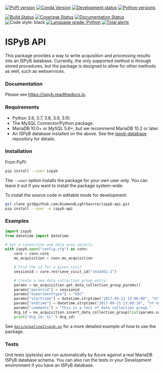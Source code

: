 [![PyPI version](https://img.shields.io/pypi/v/ispyb.svg)](https://pypi.python.org/pypi/ispyb)
[![Conda Version](https://img.shields.io/conda/vn/conda-forge/ispyb.svg)](https://anaconda.org/conda-forge/ispyb)
[![Development status](https://img.shields.io/pypi/status/ispyb.svg)](https://pypi.python.org/pypi/ispyb)
[![Python versions](https://img.shields.io/pypi/pyversions/ispyb.svg)](https://pypi.python.org/pypi/ispyb)

[![Build Status](https://dev.azure.com/DLS-tooling/ispyb/_apis/build/status/DiamondLightSource.ispyb-api?branchName=master)](https://dev.azure.com/DLS-tooling/ispyb/\_build/latest?definitionId=2)
[![Coverage Status](https://coveralls.io/repos/github/DiamondLightSource/ispyb-api/badge.svg?branch=master)](https://coveralls.io/github/DiamondLightSource/ispyb-api?branch=master)
[![Documentation Status](https://readthedocs.org/projects/ispyb/badge/?version=latest)](https://ispyb.readthedocs.io/en/latest/?badge=latest)
![Code style: black](https://img.shields.io/badge/code%20style-black-000000.svg)
[![Language grade: Python](https://img.shields.io/lgtm/grade/python/g/DiamondLightSource/ispyb-api.svg?logo=lgtm&logoWidth=18)](https://lgtm.com/projects/g/DiamondLightSource/ispyb-api/context:python)
[![Total alerts](https://img.shields.io/lgtm/alerts/g/DiamondLightSource/ispyb-api.svg?logo=lgtm&logoWidth=18)](https://lgtm.com/projects/g/DiamondLightSource/ispyb-api/alerts/)

# ISPyB API

This package provides a way to write acquisition and processing results into
an ISPyB database. Currently, the only supported method is through stored
procedures, but the package is designed to allow for other methods as well, such
as webservices.

### Documentation
Please see https://ispyb.readthedocs.io.

### Requirements
* Python 3.6, 3.7, 3.8, 3.9, 3.10
* The MySQL Connector/Python package.
* MariaDB 10.0+ or MySQL 5.6+, but we recommend MariaDB 10.2 or later.
* An ISPyB database installed on the above. See the [ispyb-database](https://github.com/DiamondLightSource/ispyb-database) repository for details.

### Installation
From PyPI:
```bash
pip install --user ispyb
```
The `--user` option installs the package for your own user only.
You can leave it out if you want to install the package system-wide.

To install the source code in editable mode for development:
```bash
git clone git@github.com:DiamondLightSource/ispyb-api.git
pip install --user -e ispyb-api
```

### Examples
```python
import ispyb
from datetime import datetime

# Get a connection and data area objects
with ispyb.open("config.cfg") as conn:
    core = conn.core
    mx_acquisition = conn.mx_acquisition

    # Find the id for a given visit
    sessionid = core.retrieve_visit_id("cm14451-2")

    # Create a new data collection group entry:
    params = mx_acquisition.get_data_collection_group_params()
    params["parentid"] = sessionid
    params["experimenttype"] = "OSC"
    params["starttime"] = datetime.strptime("2017-09-21 13:00:00", "%Y-%m-%d %H:%M:%S")
    params["endtime"] = datetime.strptime("2017-09-21 13:00:10", "%Y-%m-%d %H:%M:%S")
    params["comments"] = "This is a test of data collection group."
    dcg_id = mx_acquisition.insert_data_collection_group(list(params.values()))
    print("dcg_id: %i" % dcg_id)
```

See [`docs/pipeline2ispyb.py`](https://github.com/DiamondLightSource/ispyb-api/blob/master/docs/pipeline2ispyb.py) for a more detailed example of how to use the package.

### Tests
Unit tests (pytests) are run automatically by Azure against a real MariaDB ISPyB database schema. You can also run the tests in your Development environment if you have an ISPyB database.
